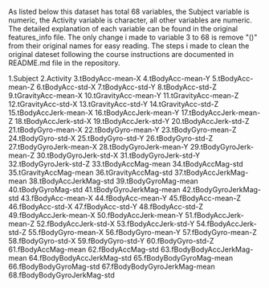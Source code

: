 As listed below this dataset has total 68 variables,
the Subject variable is numeric, 
the Activity variable is character,
all other variables are numeric.
The detailed explanation of each variable can be found in the original features_info file.
The only change i made to variable 3 to 68 is remove "()" from their original names for easy reading.
The steps i made to clean the original dateset following the course instructions are documented in README.md
file in the repository.

1.Subject
2.Activity
3.tBodyAcc-mean-X
4.tBodyAcc-mean-Y
5.tBodyAcc-mean-Z
6.tBodyAcc-std-X
7.tBodyAcc-std-Y
8.tBodyAcc-std-Z
9.tGravityAcc-mean-X
10.tGravityAcc-mean-Y
11.tGravityAcc-mean-Z
12.tGravityAcc-std-X
13.tGravityAcc-std-Y
14.tGravityAcc-std-Z
15.tBodyAccJerk-mean-X
16.tBodyAccJerk-mean-Y
17.tBodyAccJerk-mean-Z
18.tBodyAccJerk-std-X
19.tBodyAccJerk-std-Y
20.tBodyAccJerk-std-Z
21.tBodyGyro-mean-X
22.tBodyGyro-mean-Y
23.tBodyGyro-mean-Z
24.tBodyGyro-std-X
25.tBodyGyro-std-Y
26.tBodyGyro-std-Z
27.tBodyGyroJerk-mean-X
28.tBodyGyroJerk-mean-Y
29.tBodyGyroJerk-mean-Z
30.tBodyGyroJerk-std-X
31.tBodyGyroJerk-std-Y
32.tBodyGyroJerk-std-Z
33.tBodyAccMag-mean
34.tBodyAccMag-std
35.tGravityAccMag-mean
36.tGravityAccMag-std
37.tBodyAccJerkMag-mean
38.tBodyAccJerkMag-std
39.tBodyGyroMag-mean
40.tBodyGyroMag-std
41.tBodyGyroJerkMag-mean
42.tBodyGyroJerkMag-std
43.fBodyAcc-mean-X
44.fBodyAcc-mean-Y
45.fBodyAcc-mean-Z
46.fBodyAcc-std-X
47.fBodyAcc-std-Y
48.fBodyAcc-std-Z
49.fBodyAccJerk-mean-X
50.fBodyAccJerk-mean-Y
51.fBodyAccJerk-mean-Z
52.fBodyAccJerk-std-X
53.fBodyAccJerk-std-Y
54.fBodyAccJerk-std-Z
55.fBodyGyro-mean-X
56.fBodyGyro-mean-Y
57.fBodyGyro-mean-Z
58.fBodyGyro-std-X
59.fBodyGyro-std-Y
60.fBodyGyro-std-Z
61.fBodyAccMag-mean
62.fBodyAccMag-std
63.fBodyBodyAccJerkMag-mean
64.fBodyBodyAccJerkMag-std
65.fBodyBodyGyroMag-mean
66.fBodyBodyGyroMag-std
67.fBodyBodyGyroJerkMag-mean
68.fBodyBodyGyroJerkMag-std

